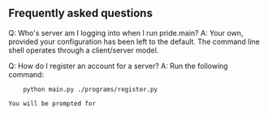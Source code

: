 Frequently asked questions
--------------------------
Q: Who's server am I logging into when I run pride.main?
A: Your own, provided your configuration has been left to the default. The
   command line shell operates through a client/server model.
   
Q: How do I register an account for a server?
A: Run the following command:
    
        python main.py ./programs/register.py
    
    You will be prompted for 